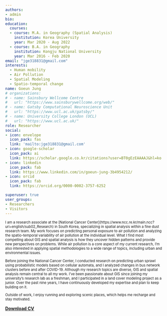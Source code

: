 ```yaml
---
authors:
- admin
bio: 
education:
  courses:
  - course: M.A. in Geography (Spatial Analysis)
    institution: Korea University
    year: Mar 2020 - Aug 2022
  - course: B.A. in Geography
    institution: Kongju National University
    year: Mar 2016 - Feb 2020
email: "jge318831@gmail.com"
interests:
  - Human mobility
  - Air Pollution
  - Spatial Modeling
  - Spatio-temporal change
name: Goeun Jung
# organizations:
# - name: Sainsbury Wellcome Centre
#   url: "https://www.sainsburywellcome.org/web/"
# - name: Gatsby Computational Neuroscience Unit
#   url: "https://www.ucl.ac.uk/gatsby/"
# - name: University College London (UCL)
#   url: "https://www.ucl.ac.uk/"
role: Researcher
social:
- icon: envelope
  icon_pack: fas
  link: 'mailto:jge318831@gmail.com'
- icon: google-scholar
  icon_pack: ai
  link: https://scholar.google.co.kr/citations?user=BT0gEzEAAAAJ&hl=ko
- icon: linkedin
  icon_pack: fab
  link: https://www.linkedin.com/in/goeun-jung-3b4954212/
- icon: orcid
  icon_pack: fab
  link: https://orcid.org/0000-0002-3757-6252

superuser: true
user_groups:
- Researchers
- Visitors
---
```


<div style="font-size: 0.7rem;">
I am a research associate at the [National Cancer Center](https://www.ncc.re.kr/main.ncc?uri=english/sub02_Research) in South Korea, specializing in spatial analysis within a fine dust research team. My work focuses on predicting personal exposure to air pollution and analyzing the spatio-temporal variability of air pollution at the individual level. What I find most compelling about GIS and spatial analysis is how they uncover hidden patterns and provide new perspectives on problems. While air pollution is a core aspect of my current research, I’m also interested in applying spatial methodologies to a wide range of topics, including urban and environmental issues.

Before joining the National Cancer Center, I conducted research on predicting urban sprawl using probabilistic models based on cellular automata, and I analyzed changes in bus network clusters before and after COVID-19. Although my research topics are diverse, GIS and spatial analysis remain central to all my work. I’ve been passionate about GIS since joining my university’s research lab as a freshman, and I participated in a land cover modeling project as a junior. Over the past nine years, I have continuously developed my expertise and plan to keep building on it.

Outside of work, I enjoy running and exploring scenic places, which helps me recharge and stay motivated.
</div>

**[Download CV](/files/cv.pdf)** 
